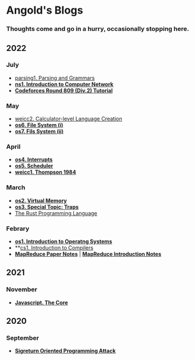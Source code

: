 # Angold's Blogs 

### Thoughts come and go in a hurry, occasionally stopping here.



## 2022

### July
* [parsing1. Parsing and Grammars](https://angold4.org/cs/docs/parsingtech/1Introduction.html)
* **[ns1. Introduction to Computer Network](https://angold4.org/ds/docs/15441/1Intro.html)**
* **[Codeforces Round 809 (Div.2) Tutorial](./2022/07/CF1706.html)**

### May
* [weicc2. Calculator-level Language Creation](https://angold4.org/cs/docs/weicc/2Calculator.html)
* **[os6. File System (i)](https://angold4.org/os/docs/lectures/6FS.html)**
* **[os7. Fils System (ii)](https://angold4.org/os/docs/lectures/7FSii.html)**

### April
* **[os4. Interrupts](https://angold4.org/os/docs/lectures/4Interrupts.html)**
* **[os5. Scheduler](https://angold4.org/os/docs/lectures/5Scheduler.html)**
* **[weicc1. Thompson 1984](https://angold4.org/cs/docs/weicc/1Thompson1984.html)**

### March
* **[os2. Virtual Memory](https://angold4.org/os/docs/lectures/2VirtualMemory.html)**
* **[os3. Special Topic: Traps](https://angold4.org/os/docs/lectures/3Traps.html)**
* [The Rust Programming Language](./2022/03/Rust.html)

### Febrary
* **[os1. Introduction to Operatng Systems](https://angold4.org/os/docs/lectures/1Introduction.html)**
* **[cs1. Introduction to Compilers](https://angold4.org/cs/docs/lectures/1Introduction.html)
* **[MapReduce Paper Notes](https://angold4.org/ds/papers/MapReduce/mapreduce.html)** | **[MapReduce Introduction Notes](https://angold4.org/Webinar/Round2/2022-02-25/Angold011.html)**

## 2021

### November
* **[Javascript. The Core](https://a4org.github.io/Webinar/Round1/2021-12-03/JSCore.html)**

## 2020
### September
* **[Sigreturn Oriented Programming Attack](https://a4org.github.io/OSDI/Chapter/Chapter1/SROPAttack.html)**

